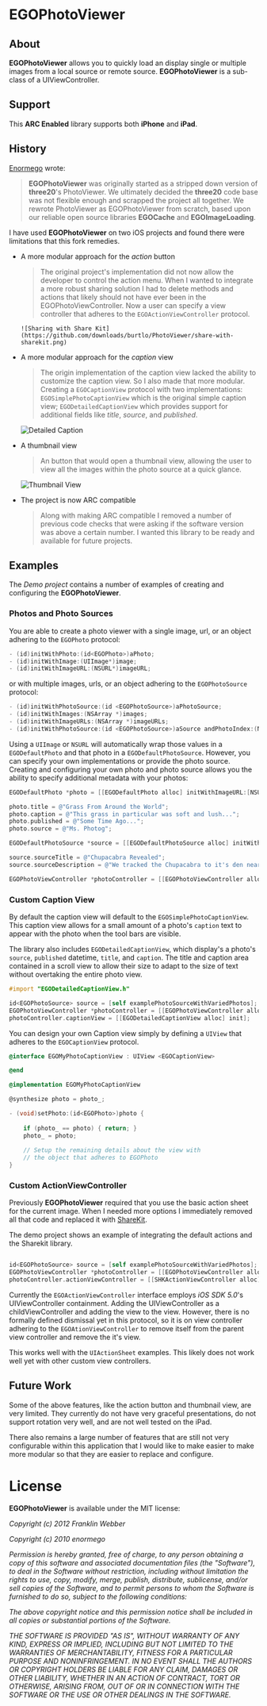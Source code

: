 # EGOPhotoViewer

## About

**EGOPhotoViewer** allows you to quickly load an display single or multiple images from a local source or remote source. **EGOPhotoViewer** is a sub-class
of a UIViewController.

## Support

This __ARC Enabled__ library supports both __iPhone__ and __iPad__.

## History

[Enormego](http://enormego.com/) wrote:

> **EGOPhotoViewer** was originally started as a stripped down version of
  **three20**'s PhotoViewer. We ultimately decided
  the **three20** code base was not flexible enough and scrapped the project all
  together. We rewrote PhotoViewer as EGOPhotoViewer from scratch, based upon 
  our reliable open source libraries **EGOCache** and **EGOImageLoading**.

I have used **EGOPhotoViewer** on two iOS projects and found there were
limitations that this fork remedies.

* A more modular approach for the _action_ button

    > The original project's implementation did not now allow the developer to 
      control the action menu. When I wanted to integrate a more robust sharing
      solution I had to delete methods and actions that likely should not have
      ever been in the EGOPhotoViewController. Now a user can specify a view
      controller that adheres to the `EGOActionViewController` protocol.
      
      ![Sharing with Share Kit](https://github.com/downloads/burtlo/PhotoViewer/share-with-sharekit.png)

* A more modular approach for the _caption_ view

    > The origin implementation of the caption view lacked the ability to
    customize the caption view. So I also made that more modular. Creating a
    `EGOCaptionView` protocol with two implementations: 
    `EGOSimplePhotoCaptionView` which is the original simple caption view; 
    `EGODetailedCaptionView` which provides support for additional fields
    like _title_, _source_, and _published_.
    
    ![Detailed Caption](https://github.com/downloads/burtlo/PhotoViewer/detailed-caption.png)

* A thumbnail view

    > An button that would open a thumbnail view, allowing the user to view
    all the images within the photo source at a quick glance.
    
    ![Thumbnail View](https://github.com/downloads/burtlo/PhotoViewer/thumbnail-view.png)
  
* The project is now ARC compatible

    > Along with making ARC compatible I removed a number of previous code
    checks that were asking if the software version was above a certain number.
    I wanted this library to be ready and available for future projects.

## Examples

The _Demo project_ contains a number of examples of creating and configuring
the **EGOPhotoViewer**.

### Photos and Photo Sources

You are able to create a photo viewer with a single image, url, or an object
adhering to the `EGOPhoto` protocol:

```objective-c
- (id)initWithPhoto:(id<EGOPhoto>)aPhoto;
- (id)initWithImage:(UIImage*)image;
- (id)initWithImageURL:(NSURL*)imageURL;
```

or with multiple images, urls, or an object adhering to the `EGOPhotoSource`
protocol:

```objective-c
- (id)initWithPhotoSource:(id <EGOPhotoSource>)aPhotoSource;
- (id)initWithImages:(NSArray *)images;
- (id)initWithImageURLs:(NSArray *)imageURLs;
- (id)initWithPhotoSource:(id <EGOPhotoSource>)aSource andPhotoIndex:(NSInteger)index;
```

Using a `UIImage` or `NSURL` will automatically wrap those values in a
`EGODefaultPhoto` and that photo in a `EGODefaultPhotoSource`. However, you can
specify your own implementations or provide the photo source. Creating and
configuring your own photo and photo source allows you the ability to specify
additional metadata with your photos:

```objective-c
EGODefaultPhoto *photo = [[EGODefaultPhoto alloc] initWithImageURL:[NSURL URLWithString:@"http://a3.twimg.com/profile_images/66601193/cactus.jpg"]];

photo.title = @"Grass From Around the World";
photo.caption = @"This grass in particular was soft and lush...";
photo.published = @"Some Time Ago...";
photo.source = @"Ms. Photog";

EGODefaultPhotoSource *source = [[EGODefaultPhotoSource alloc] initWithPhotos:[NSArray arrayWithObject:photo]];

source.sourceTitle = @"Chupacabra Revealed";
source.sourceDescription = @"We tracked the Chupacabra to it's den near ...";

EGOPhotoViewController *photoController = [[EGOPhotoViewController alloc] initWithPhotoSource:source];
```

### Custom Caption View

By default the caption view will default to the `EGOSimplePhotoCaptionView`. 
This caption view allows for a small amount of a photo's `caption` text to
appear with the photo when the tool bars are visible.

The library also includes `EGODetailedCaptionView`, which display's a photo's
`source`, `published` datetime, `title`, and `caption`. The title and caption
area contained in a scroll view to allow their size to adapt to the size of 
text without overtaking the entire photo view.

```objective-c
#import "EGODetailedCaptionView.h"
```

```objective-c
id<EGOPhotoSource> source = [self examplePhotoSourceWithVariedPhotos];
EGOPhotoViewController *photoController = [[EGOPhotoViewController alloc] initWithPhotoSource:source];
photoController.captionView = [[EGODetailedCaptionView alloc] init];
```

You can design your own Caption view simply by defining a `UIView` that adheres
to the `EGOCaptionView` protocol.

```objective-c
@interface EGOMyPhotoCaptionView : UIView <EGOCaptionView>

@end

@implementation EGOMyPhotoCaptionView

@synthesize photo = photo_;

- (void)setPhoto:(id<EGOPhoto>)photo {
  
    if (photo_ == photo) { return; }
    photo_ = photo;
    
    // Setup the remaining details about the view with 
    // the object that adheres to EGOPhoto
}
```

### Custom ActionViewController

Previously **EGOPhotoViewer** required that you use the basic action sheet for
the current image. When I needed more options I immediately removed all that 
code and replaced it with [ShareKit](https://github.com/ShareKit/ShareKit).

The demo project shows an example of integrating the default actions and the
Sharekit library.

```objective-c

id<EGOPhotoSource> source = [self examplePhotoSourceWithVariedPhotos];
EGOPhotoViewController *photoController = [[EGOPhotoViewController alloc] initWithPhotoSource:source];
photoController.actionViewController = [[SHKActionViewController alloc] init];

```

Currently the `EGOActionViewController` interface employs _iOS SDK 5.0_'s
UIViewController containment. Adding the UIViewController as a 
childViewController and adding the view to the view. However, there is no 
formally defined dismissal yet in this protocol, so it is on view controller
adhering to the `EGOAtionViewController` to remove itself from the parent
view controller and remove the it's view.

This works well with the `UIActionSheet` examples. This likely does not work
well yet with other custom view controllers.

## Future Work

Some of the above features, like the action button and thumbnail view, are very
limited. They currently do not have very graceful presentations, do not 
support rotation very well, and are not well tested on the iPad.

There also remains a large number of features that are still not very 
configurable within this application that I would like to make easier to make 
more modular so that they are easier to replace and configure.

# License

**EGOPhotoViewer** is available under the MIT license:

*Copyright (c) 2012 Franklin Webber*

*Copyright (c) 2010 enormego*

*Permission is hereby granted, free of charge, to any person obtaining a copy*
*of this software and associated documentation files (the "Software"), to deal*
*in the Software without restriction, including without limitation the rights*
*to use, copy, modify, merge, publish, distribute, sublicense, and/or sell*
*copies of the Software, and to permit persons to whom the Software is*
*furnished to do so, subject to the following conditions:*

*The above copyright notice and this permission notice shall be included in*
*all copies or substantial portions of the Software.*

*THE SOFTWARE IS PROVIDED "AS IS", WITHOUT WARRANTY OF ANY KIND, EXPRESS OR*
*IMPLIED, INCLUDING BUT NOT LIMITED TO THE WARRANTIES OF MERCHANTABILITY,*
*FITNESS FOR A PARTICULAR PURPOSE AND NONINFRINGEMENT. IN NO EVENT SHALL THE*
*AUTHORS OR COPYRIGHT HOLDERS BE LIABLE FOR ANY CLAIM, DAMAGES OR OTHER*
*LIABILITY, WHETHER IN AN ACTION OF CONTRACT, TORT OR OTHERWISE, ARISING FROM,*
*OUT OF OR IN CONNECTION WITH THE SOFTWARE OR THE USE OR OTHER DEALINGS IN*
*THE SOFTWARE.*